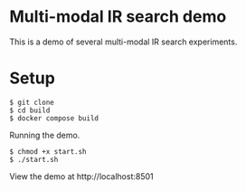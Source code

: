 # Multi-modal IR search demo

This is a demo of several multi-modal IR search experiments.

# Setup
```
$ git clone
$ cd build
$ docker compose build
```

Running the demo.
```
$ chmod +x start.sh
$ ./start.sh
```

View the demo at http://localhost:8501